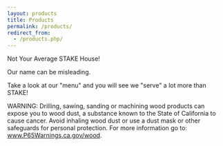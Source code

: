 ```yaml
---
layout: products
title: Products
permalink: /products/
redirect_from:
  - /products.php/
---
```


<div class="text-center">
    <p>Not Your Average STAKE House!</p>
    <p>Our name can be misleading.</p>
    <p>
        Take a look at our "menu" and you will see we "serve" a lot more
        than STAKE!
    </p>
    <p class="warning-text">
        <i class="fa fa-exclamation-triangle"></i>
        <span class="bold">WARNING</span>: Drilling, sawing, sanding or
        machining wood products can expose you to wood dust, a substance known
        to the State of California to cause cancer.  Avoid inhaling wood dust or
        use a dust mask or other safeguards for personal protection.  For more
        information go to:
        <a href="http://www.p65warnings.ca.gov/wood">www.P65Warnings.ca.gov/wood</a>.
    </p>
</div>
